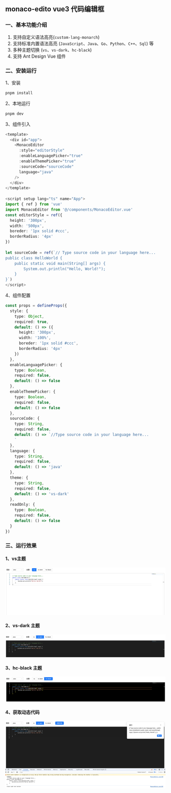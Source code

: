 ## monaco-edito vue3 代码编辑框

### 一、基本功能介绍

1. 支持自定义语法高亮(`custom-lang-monarch`)
2. 支持标准内置语法高亮 (`JavaScript`、`Java`、`Go`、`Python`、`C++`、`Sql`) 等
3. 多种主题切换 (`vs`、`vs-dark`、`hc-black`)
4. 支持 Ant Design Vue 组件

### 二、安装运行

1、安装

```sh
pnpm install
```

2、本地运行

```sh
pnpm dev
```

3、组件引入

```typescript
<template>
  <div id="app">
    <MonacoEditor
      :style="editorStyle"
      :enableLanguagePicker="true"
      :enableThemePicker="true"
      :sourceCode="sourceCode"
      language="java"
    />
  </div>
</template>

<script setup lang="ts" name="App">
import { ref } from 'vue'
import MonacoEditor from '@/components/MonacoEditor.vue'
const editorStyle = ref({
  height: '300px',
  width: '500px',
  boreder: '1px solid #ccc',
  borderRadius: '4px'
})

let sourceCode = ref(`// Type source code in your language here...
public class HelloWorld {
    public static void main(String[] args) {
        System.out.println("Hello, World!");
    }
}`)
</script>
```

4、组件配置

```typescript
const props = defineProps({
  style: {
    type: Object,
    required: true,
    default: () => ({
      height: '300px',
      width: '100%',
      boreder: '1px solid #ccc',
      borderRadius: '4px'
    })
  },
  enableLanguagePicker: {
    type: Boolean,
    required: false,
    default: () => false
  },
  enableThemePicker: {
    type: Boolean,
    required: false,
    default: () => false
  },
  sourceCode: {
    type: String,
    required: false,
    default: () => `//Type source code in your language here...
    `
  },
  language: {
    type: String,
    required: false,
    default: () => 'java'
  },
  theme: {
    type: String,
    required: false,
    default: () => 'vs-dark'
  },
  readOnly: {
    type: Boolean,
    required: false,
    default: () => false
  }
})
```

### 三、运行效果

#### 1、vs主题

![vs theme](./public/vs.png)

#### 2、vs-dark 主题

![vs-dark theme](./public/vs-dark.png)

#### 3、hc-black 主题

![hc-black theme](./public/hc-black.png)

#### 4、获取动态代码

![getcode](./public/getcode.png)
